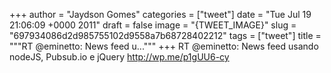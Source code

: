 
+++
author = "Jaydson Gomes"
categories = ["tweet"]
date = "Tue Jul 19 21:06:09 +0000 2011"
draft = false
image = "{TWEET_IMAGE}"
slug = "697934086d2d985755102d9558a7b68728402212"
tags = ["tweet"]
title = """RT @eminetto: News feed u..."""
+++
RT @eminetto: News feed usando nodeJS, Pubsub.io e jQuery http://wp.me/p1gUU6-cy
